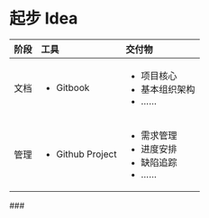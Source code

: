 # 起步 Idea

<table>
  <thead>
    <tr>
      <th style="text-align:left">&#x9636;&#x6BB5;</th>
      <th style="text-align:left"><b>&#x5DE5;&#x5177;</b>
      </th>
      <th style="text-align:left">&#x4EA4;&#x4ED8;&#x7269;</th>
    </tr>
  </thead>
  <tbody>
    <tr>
      <td style="text-align:left">&#x6587;&#x6863;</td>
      <td style="text-align:left">
        <p></p>
        <ul>
          <li>Gitbook</li>
        </ul>
      </td>
      <td style="text-align:left">
        <p></p>
        <ul>
          <li>&#x9879;&#x76EE;&#x6838;&#x5FC3;</li>
          <li>&#x57FA;&#x672C;&#x7EC4;&#x7EC7;&#x67B6;&#x6784;</li>
          <li>&#x2026;&#x2026;</li>
        </ul>
      </td>
    </tr>
    <tr>
      <td style="text-align:left">&#x7BA1;&#x7406;</td>
      <td style="text-align:left">
        <p></p>
        <ul>
          <li>Github Project</li>
        </ul>
      </td>
      <td style="text-align:left">
        <p></p>
        <ul>
          <li>&#x9700;&#x6C42;&#x7BA1;&#x7406;</li>
          <li>&#x8FDB;&#x5EA6;&#x5B89;&#x6392;</li>
          <li>&#x7F3A;&#x9677;&#x8FFD;&#x8E2A;</li>
          <li>&#x2026;&#x2026;</li>
        </ul>
      </td>
    </tr>
  </tbody>
</table>### 


